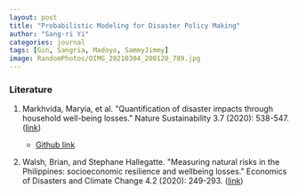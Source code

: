 ```yaml
---
layout: post
title: "Probabilistic Modeling for Disaster Policy Making"
author: "Sang-ri Yi"
categories: journal
tags: [Gin, Sangria, Madoyo, SammyJimmy]
image: RandomPhotos/OIMG_20210304_200120_789.jpg
---
```


### Literature

1. Markhvida, Maryia, et al. "Quantification of disaster impacts through household well-being losses." Nature Sustainability 3.7 (2020): 538-547. ([link](https://www.nature.com/articles/s41893-020-0508-7.pdf))

	* [Github link](https://github.com/mary-mark/well-being_model)


1. Walsh, Brian, and Stephane Hallegatte. "Measuring natural risks in the Philippines: socioeconomic resilience and wellbeing losses." Economics of Disasters and Climate Change 4.2 (2020): 249-293. ([link](https://openknowledge.worldbank.org/bitstream/handle/10986/31227/WPS8723.pdf?sequence=5&isAllowed=y))